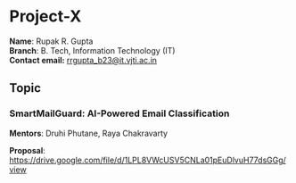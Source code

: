 # Project-X
**Name**: Rupak R. Gupta<br>
**Branch**: B. Tech, Information Technology (IT)<br>
**Contact email:** rrgupta_b23@it.vjti.ac.in

## Topic
### SmartMailGuard: AI-Powered Email Classification
**Mentors**: Druhi Phutane, Raya Chakravarty

**Proposal**: https://drive.google.com/file/d/1LPL8VWcUSV5CNLa01pEuDlvuH77dsGGg/view

